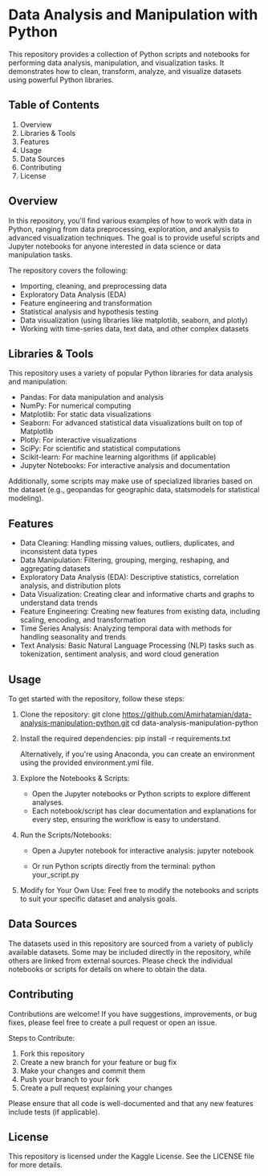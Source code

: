 Data Analysis and Manipulation with Python
==========================================

This repository provides a collection of Python scripts and notebooks for performing data analysis, manipulation, and visualization tasks. It demonstrates how to clean, transform, analyze, and visualize datasets using powerful Python libraries.

Table of Contents
-----------------
1. Overview
2. Libraries & Tools
3. Features
4. Usage
5. Data Sources
6. Contributing
7. License

Overview
--------
In this repository, you'll find various examples of how to work with data in Python, ranging from data preprocessing, exploration, and analysis to advanced visualization techniques. The goal is to provide useful scripts and Jupyter notebooks for anyone interested in data science or data manipulation tasks.

The repository covers the following:
- Importing, cleaning, and preprocessing data
- Exploratory Data Analysis (EDA)
- Feature engineering and transformation
- Statistical analysis and hypothesis testing
- Data visualization (using libraries like matplotlib, seaborn, and plotly)
- Working with time-series data, text data, and other complex datasets

Libraries & Tools
-----------------
This repository uses a variety of popular Python libraries for data analysis and manipulation:

- Pandas: For data manipulation and analysis
- NumPy: For numerical computing
- Matplotlib: For static data visualizations
- Seaborn: For advanced statistical data visualizations built on top of Matplotlib
- Plotly: For interactive visualizations
- SciPy: For scientific and statistical computations
- Scikit-learn: For machine learning algorithms (if applicable)
- Jupyter Notebooks: For interactive analysis and documentation

Additionally, some scripts may make use of specialized libraries based on the dataset (e.g., geopandas for geographic data, statsmodels for statistical modeling).

Features
--------
- Data Cleaning: Handling missing values, outliers, duplicates, and inconsistent data types
- Data Manipulation: Filtering, grouping, merging, reshaping, and aggregating datasets
- Exploratory Data Analysis (EDA): Descriptive statistics, correlation analysis, and distribution plots
- Data Visualization: Creating clear and informative charts and graphs to understand data trends
- Feature Engineering: Creating new features from existing data, including scaling, encoding, and transformation
- Time Series Analysis: Analyzing temporal data with methods for handling seasonality and trends
- Text Analysis: Basic Natural Language Processing (NLP) tasks such as tokenization, sentiment analysis, and word cloud generation

Usage
-----
To get started with the repository, follow these steps:

1. Clone the repository:
   git clone https://github.com/Amirhatamian/data-analysis-manipulation-python.git
   cd data-analysis-manipulation-python

2. Install the required dependencies:
   pip install -r requirements.txt

   Alternatively, if you're using Anaconda, you can create an environment using the provided environment.yml file.

3. Explore the Notebooks & Scripts:
   - Open the Jupyter notebooks or Python scripts to explore different analyses.
   - Each notebook/script has clear documentation and explanations for every step, ensuring the workflow is easy to understand.

4. Run the Scripts/Notebooks:
   - Open a Jupyter notebook for interactive analysis:
     jupyter notebook

   - Or run Python scripts directly from the terminal:
     python your_script.py

5. Modify for Your Own Use:
   Feel free to modify the notebooks and scripts to suit your specific dataset and analysis goals.

Data Sources
------------
The datasets used in this repository are sourced from a variety of publicly available datasets. Some may be included directly in the repository, while others are linked from external sources. Please check the individual notebooks or scripts for details on where to obtain the data.

Contributing
------------
Contributions are welcome! If you have suggestions, improvements, or bug fixes, please feel free to create a pull request or open an issue.

Steps to Contribute:
1. Fork this repository
2. Create a new branch for your feature or bug fix
3. Make your changes and commit them
4. Push your branch to your fork
5. Create a pull request explaining your changes

Please ensure that all code is well-documented and that any new features include tests (if applicable).

License
-------
This repository is licensed under the Kaggle License. See the LICENSE file for more details.

